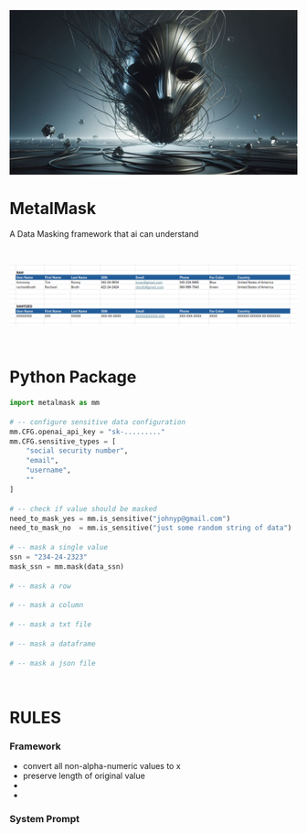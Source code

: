 ![alt text](banner.png)


# MetalMask
A Data Masking framework that ai can understand

<br>

![alt text](image.png)

<br>

# Python Package

```python
import metalmask as mm

# -- configure sensitive data configuration
mm.CFG.openai_api_key = "sk-........."
mm.CFG.sensitive_types = [
    "social security number",
    "email",
    "username",
    ""
]

# -- check if value should be masked
need_to_mask_yes = mm.is_sensitive("johnyp@gmail.com")
need_to_mask_no  = mm.is_sensitive("just some random string of data")

# -- mask a single value
ssn = "234-24-2323"
mask_ssn = mm.mask(data_ssn)

# -- mask a row

# -- mask a column

# -- mask a txt file

# -- mask a dataframe

# -- mask a json file 
```

<br>


# RULES
### Framework
-  convert all non-alpha-numeric values to x
-  preserve length of original value
-  
-  


### System Prompt
```
```